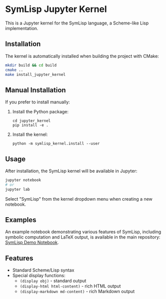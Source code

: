 # SymLisp Jupyter Kernel

This is a Jupyter kernel for the SymLisp language, a Scheme-like Lisp implementation.

## Installation

The kernel is automatically installed when building the project with CMake:

```bash
mkdir build && cd build
cmake ..
make install_jupyter_kernel
```

## Manual Installation

If you prefer to install manually:

1. Install the Python package:
   ```
   cd jupyter_kernel
   pip install -e .
   ```

2. Install the kernel:
   ```
   python -m symlisp_kernel.install --user
   ```

## Usage

After installation, the SymLisp kernel will be available in Jupyter:

```bash
jupyter notebook
# or
jupyter lab
```

Select "SymLisp" from the kernel dropdown menu when creating a new notebook.

## Examples

An example notebook demonstrating various features of SymLisp, including symbolic computation and LaTeX output, is available in the main repository: [SymLisp Demo Notebook](../examples/symlisp_demo.ipynb).

## Features

- Standard Scheme/Lisp syntax
- Special display functions:
  - `(display obj)` - standard output
  - `(display-html html-content)` - rich HTML output
  - `(display-markdown md-content)` - rich Markdown output